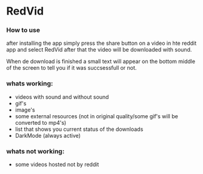 # RedVid

### How to use

after installing the app simply press the share button on a video in hte reddit app and select RedVid after that the video will be downloaded with sound.

When de download is finished a small text will appear on the bottom middle of the screen to tell you if it was succsessfull or not.

### whats working:
- videos with sound and without sound
- gif's
- image's
- some external resources (not in original quality/some gif's will be converted to mp4's)
- list that shows you current status of the downloads
- DarkMode (always active)

### whats not working:
- some videos hosted not by reddit
